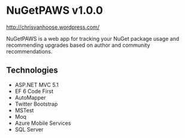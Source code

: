 NuGetPAWS v1.0.0
================
http://chrisvanhoose.wordpress.com/

NuGetPAWS is a web app for tracking your NuGet package usage and recommending upgrades based on author and community recommendations.

Technologies
------------
* ASP.NET MVC 5.1
* EF 6 Code First 
* AutoMapper
* Twitter Bootstrap
* MSTest
* Moq
* Azure Mobile Services
* SQL Server
